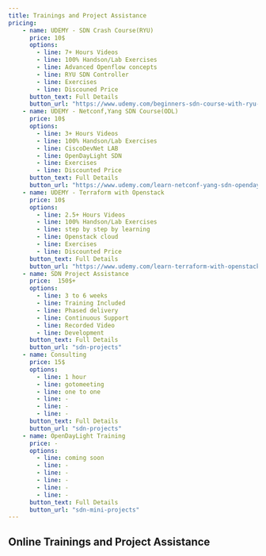 ```yaml
---
title: Trainings and Project Assistance
pricing:
    - name: UDEMY - SDN Crash Course(RYU)
      price: 10$
      options:
        - line: 7+ Hours Videos
        - line: 100% Handson/Lab Exercises        
        - line: Advanced Openflow concepts
        - line: RYU SDN Controller
        - line: Exercises
        - line: Discouned Price
      button_text: Full Details
      button_url: "https://www.udemy.com/beginners-sdn-course-with-ryu-controller-practical-handson/?couponCode=TEN_DOLLAR"
    - name: UDEMY - Netconf,Yang SDN Course(ODL)
      price: 10$
      options:
        - line: 3+ Hours Videos
        - line: 100% Handson/Lab Exercises
        - line: CiscoDevNet LAB
        - line: OpenDayLight SDN
        - line: Exercises
        - line: Discounted Price
      button_text: Full Details
      button_url: "https://www.udemy.com/learn-netconf-yang-sdn-opendaylight-with-practical/?couponCode=NETCONF_PROMO"
    - name: UDEMY - Terraform with Openstack
      price: 10$
      options:
        - line: 2.5+ Hours Videos
        - line: 100% Handson/Lab Exercises
        - line: step by step by learning
        - line: Openstack cloud 
        - line: Exercises
        - line: Discounted Price
      button_text: Full Details
      button_url: "https://www.udemy.com/learn-terraform-with-openstack-practical-exercises/?couponCode=PROMO1"
    - name: SDN Project Assistance
      price:  150$+
      options:
        - line: 3 to 6 weeks
        - line: Training Included
        - line: Phased delivery
        - line: Continuous Support
        - line: Recorded Video
        - line: Development
      button_text: Full Details
      button_url: "sdn-projects"
    - name: Consulting
      price: 15$
      options:
        - line: 1 hour
        - line: gotomeeting
        - line: one to one
        - line: -
        - line: -
        - line: -                                        
      button_text: Full Details
      button_url: "sdn-projects"   
    - name: OpenDayLight Training
      price: -
      options:
        - line: coming soon
        - line: -
        - line: -
        - line: -
        - line: -
        - line: -                                        
      button_text: Full Details
      button_url: "sdn-mini-projects"   
---
```

## Online Trainings and Project Assistance
